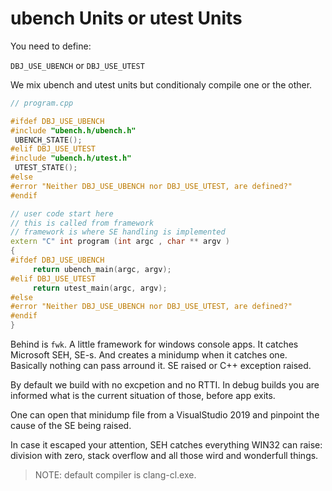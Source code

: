 # ubench Units or utest Units

You need to define:

`DBJ_USE_UBENCH`   or   `DBJ_USE_UTEST`

We mix ubench and utest units but conditionaly compile one or the other.

```cpp
// program.cpp

#ifdef DBJ_USE_UBENCH
#include "ubench.h/ubench.h"
 UBENCH_STATE();
#elif DBJ_USE_UTEST
#include "ubench.h/utest.h"
 UTEST_STATE();
#else 
#error "Neither DBJ_USE_UBENCH nor DBJ_USE_UTEST, are defined?"
#endif

// user code start here
// this is called from framework
// framework is where SE handling is implemented
extern "C" int program (int argc , char ** argv ) 
{
#ifdef DBJ_USE_UBENCH
     return ubench_main(argc, argv);
#elif DBJ_USE_UTEST
     return utest_main(argc, argv);
#else
#error "Neither DBJ_USE_UBENCH nor DBJ_USE_UTEST, are defined?"
#endif
}

```

Behind is `fwk`. A little framework for windows console apps. It catches Microsoft SEH, SE-s. And creates a minidump when it catches one.  Basically nothing can pass arround it. SE raised or C++ exception raised.

By default we build with no excpetion and no RTTI. In debug builds you are informed what is the current situation of those, before app exits.

One can open that minidump file from a VisualStudio 2019 and pinpoint the cause of the SE being raised.

In case it escaped your attention, SEH catches everything WIN32 can raise: division with zero, stack overflow and all those wird and wonderfull things.

> NOTE: default compiler is clang-cl.exe.
